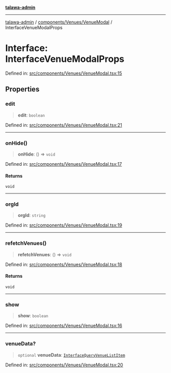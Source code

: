 [**talawa-admin**](../../../../README.md)

***

[talawa-admin](../../../../modules.md) / [components/Venues/VenueModal](../README.md) / InterfaceVenueModalProps

# Interface: InterfaceVenueModalProps

Defined in: [src/components/Venues/VenueModal.tsx:15](https://github.com/bint-Eve/talawa-admin/blob/e05e1a03180dbbfc7ba850102958ea6b6cd4b01e/src/components/Venues/VenueModal.tsx#L15)

## Properties

### edit

> **edit**: `boolean`

Defined in: [src/components/Venues/VenueModal.tsx:21](https://github.com/bint-Eve/talawa-admin/blob/e05e1a03180dbbfc7ba850102958ea6b6cd4b01e/src/components/Venues/VenueModal.tsx#L21)

***

### onHide()

> **onHide**: () => `void`

Defined in: [src/components/Venues/VenueModal.tsx:17](https://github.com/bint-Eve/talawa-admin/blob/e05e1a03180dbbfc7ba850102958ea6b6cd4b01e/src/components/Venues/VenueModal.tsx#L17)

#### Returns

`void`

***

### orgId

> **orgId**: `string`

Defined in: [src/components/Venues/VenueModal.tsx:19](https://github.com/bint-Eve/talawa-admin/blob/e05e1a03180dbbfc7ba850102958ea6b6cd4b01e/src/components/Venues/VenueModal.tsx#L19)

***

### refetchVenues()

> **refetchVenues**: () => `void`

Defined in: [src/components/Venues/VenueModal.tsx:18](https://github.com/bint-Eve/talawa-admin/blob/e05e1a03180dbbfc7ba850102958ea6b6cd4b01e/src/components/Venues/VenueModal.tsx#L18)

#### Returns

`void`

***

### show

> **show**: `boolean`

Defined in: [src/components/Venues/VenueModal.tsx:16](https://github.com/bint-Eve/talawa-admin/blob/e05e1a03180dbbfc7ba850102958ea6b6cd4b01e/src/components/Venues/VenueModal.tsx#L16)

***

### venueData?

> `optional` **venueData**: [`InterfaceQueryVenueListItem`](../../../../utils/interfaces/interfaces/InterfaceQueryVenueListItem.md)

Defined in: [src/components/Venues/VenueModal.tsx:20](https://github.com/bint-Eve/talawa-admin/blob/e05e1a03180dbbfc7ba850102958ea6b6cd4b01e/src/components/Venues/VenueModal.tsx#L20)
